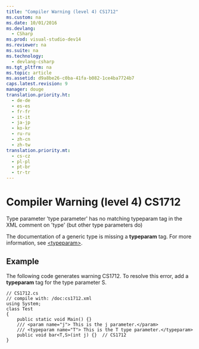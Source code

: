```yaml
---
title: "Compiler Warning (level 4) CS1712"
ms.custom: na
ms.date: 10/01/2016
ms.devlang: 
  - CSharp
ms.prod: visual-studio-dev14
ms.reviewer: na
ms.suite: na
ms.technology: 
  - devlang-csharp
ms.tgt_pltfrm: na
ms.topic: article
ms.assetid: d9a8be26-c0ba-41fa-b082-1ce4ba7724b7
caps.latest.revision: 9
manager: douge
translation.priority.ht: 
  - de-de
  - es-es
  - fr-fr
  - it-it
  - ja-jp
  - ko-kr
  - ru-ru
  - zh-cn
  - zh-tw
translation.priority.mt: 
  - cs-cz
  - pl-pl
  - pt-br
  - tr-tr
---
```

# Compiler Warning (level 4) CS1712
Type parameter 'type parameter' has no matching typeparam tag in the XML comment on 'type' (but other type parameters do)  
  
 The documentation of a generic type is missing a **typeparam** tag. For more information, see [<typeparam\>](../Topic/%3Ctypeparam%3E%20\(C%23%20Programming%20Guide\).md).  
  
## Example  
 The following code generates warning CS1712. To resolve this error, add a **typeparam** tag for the type parameter S.  
  
```  
// CS1712.cs  
// compile with: /doc:cs1712.xml  
using System;  
class Test  
{  
    public static void Main() {}  
    /// <param name="j"> This is the j parameter.</param>  
    /// <typeparam name="T"> This is the T type parameter.</typeparam>  
    public void bar<T,S>(int j) {}  // CS1712  
}  
```